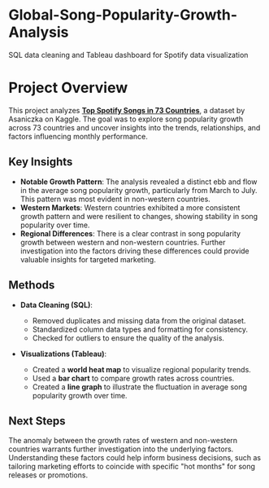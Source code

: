 # Global-Song-Popularity-Growth-Analysis
SQL data cleaning and Tableau dashboard for Spotify data visualization 
# Project Overview

This project analyzes **[Top Spotify Songs in 73 Countries](https://www.kaggle.com/datasets/asaniczka/top-spotify-songs-in-73-countries)**, a dataset by Asaniczka on Kaggle. The goal was to explore song popularity growth across 73 countries and uncover insights into the trends, relationships, and factors influencing monthly performance.

## Key Insights

- **Notable Growth Pattern**: The analysis revealed a distinct ebb and flow in the average song popularity growth, particularly from March to July. This pattern was most evident in non-western countries.
- **Western Markets**: Western countries exhibited a more consistent growth pattern and were resilient to changes, showing stability in song popularity over time.
- **Regional Differences**: There is a clear contrast in song popularity growth between western and non-western countries. Further investigation into the factors driving these differences could provide valuable insights for targeted marketing.

## Methods

- **Data Cleaning (SQL)**:  
  - Removed duplicates and missing data from the original dataset.
  - Standardized column data types and formatting for consistency.
  - Checked for outliers to ensure the quality of the analysis.

- **Visualizations (Tableau)**:  
  - Created a **world heat map** to visualize regional popularity trends.
  - Used a **bar chart** to compare growth rates across countries.
  - Created a **line graph** to illustrate the fluctuation in average song popularity growth over time.

## Next Steps

The anomaly between the growth rates of western and non-western countries warrants further investigation into the underlying factors. Understanding these factors could help inform business decisions, such as tailoring marketing efforts to coincide with specific "hot months" for song releases or promotions.
